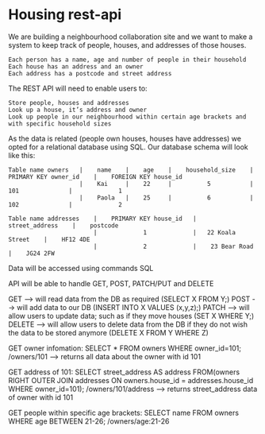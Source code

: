# Housing rest-api

We are building a neighbourhood collaboration site and we want to make a system to keep track of people, houses, and addresses of those houses.

    Each person has a name, age and number of people in their household
    Each house has an address and an owner
    Each address has a postcode and street address

The REST API will need to enable users to:

    Store people, houses and addresses
    Look up a house, it’s address and owner
    Look up people in our neighbourhood within certain age brackets and with specific household sizes

As the data is related (people own houses, houses have addresses) we opted for a relational database using SQL.
Our database schema will look like this:

    Table name owners   |    name    |    age    |    household_size    |   PRIMARY KEY owner_id    |    FOREIGN KEY house_id 
                        |    Kai     |    22     |          5           |          101              |             1
                        |    Paola   |    25     |          6           |          102              |             2

    Table name addresses    |    PRIMARY KEY house_id   |    street_address    |    postcode  
                            |             1             |   22 Koala Street    |    HF12 4DE       
                            |             2             |    23 Bear Road      |    JG24 2FW      

Data will be accessed using commands SQL 

API will be able to handle GET, POST, PATCH/PUT and DELETE

GET --> will read data from the DB as required (SELECT X FROM Y;)
POST --> will add data to our DB (INSERT INTO X VALUES (x,y,z);)
PATCH --> will allow users to update data; such as if they move houses (SET X WHERE Y;)
DELETE --> will allow users to delete data from the DB if they do not wish the data to be stored anymore (DELETE X FROM Y WHERE Z)

GET owner infomation: 
SELECT * FROM owners WHERE owner_id=101;
/owners/101 --> returns all data about the owner with id 101

GET address of 101: 
SELECT street_address AS address FROM(owners RIGHT OUTER JOIN addresses ON owners.house_id = addresses.house_id WHERE owner_id=101);
/owners/101/address --> returns street_address data of owner with id 101

GET people within specific age brackets:
SELECT name FROM owners WHERE age BETWEEN 21-26;
/owners/age:21-26